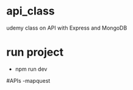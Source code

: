 # api_class

udemy class on API with Express and MongoDB

# run project

- npm run dev

#APIs
-mapquest
